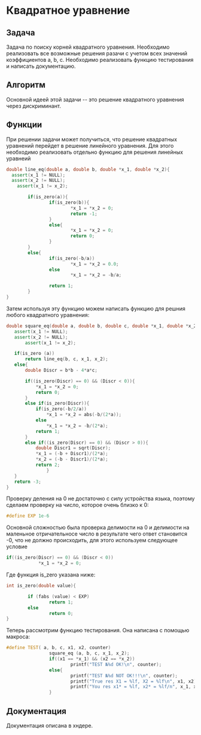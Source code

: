 Квадратное уравнение<a name="TOP"></a>
===================

## Задача ##

Задача по поиску корней квадратного уравнения. Необходимо реализовать все возможные решения разачи с учетом всех значений коэффициентов a, b, c. Необходимо реализовать функцию тестирования и написать документацию.

## Алгоритм ##

Основной идеей этой задачи -- это решение квадратного уравнения через дискриминант.

## Функции ##

При решении задачи может получиться, что решение квадратных уравнений перейдет в решение линейного уравнения. Для этого необходимо реализовать отдельно функцию для решения линейных уравнеий

```C++
double line_eq(double a, double b, double *x_1, double *x_2){
  assert(x_1 != NULL);
  assert(x_2 != NULL);
	assert(x_1 != x_2);

        if(is_zero(a)){
                if(is_zero(b)){
                        *x_1 = *x_2 = 0;
                        return -1;
                }
                else{
                        *x_1 = *x_2 = 0;
                        return 0;
                }
        }
        else{
                if(is_zero(-b/a))
                        *x_1 = *x_2 = 0.0;
                else
                        *x_1 = *x_2 = -b/a;

                return 1;
        }
}
```

Затем используя эту функцию можем написать функцию для решния любого квадратного уравнения:

 ```C++
double square_eq(double a, double b, double c, double *x_1, double *x_2){
	assert(x_1 != NULL);
	assert(x_2 != NULL);
       	assert(x_1 != x_2);

	if(is_zero (a))
		return line_eq(b, c, x_1, x_2);
	else{
		double Discr = b*b - 4*a*c;

		if((is_zero(Discr) == 0) && (Discr < 0)){
			*x_1 = *x_2 = 0;
			return 0;
		}
		else if(is_zero(Discr)){
			if(is_zero(-b/2/a))
				*x_1 = *x_2 = abs(-b/(2*a));
			else 
				*x_1 = *x_2 = -b/(2*a);
			return 1;
		}
		else if((is_zero(Discr) == 0) && (Discr > 0)){
			double Discr1 = sqrt(Discr);
			*x_1 = (-b + Discr1)/(2*a);
			*x_2 = (-b - Discr1)/(2*a);
			return 2;
        		}
	}
	return -3;
}
```

Проверку деления на 0 не достаточно с силу устройства языка, поэтому сделаем проверку на число, которое очень близко к 0:

```C++
#define EXP 1e-6
```

Основной сложностью была проверка делимости на 0 и делимости на маленьное отричательносе число в результате чего ответ становится -0, что не должно происходить, для этого используем следующее условие

```C++
if((is_zero(Discr) == 0) && (Discr < 0))
			*x_1 = *x_2 = 0;
```

Где функция is_zero указана ниже:

```C++
int is_zero(double value){

        if (fabs (value) < EXP)
                return 1;
        else
                return 0;
}
```

Теперь рассмотрим функцию тестирования. Она написана с помощью макроса:

```C++
#define TEST( a, b, c, x1, x2, counter)                                     \
                square_eq (a, b, c, x_1, x_2);                              \
                if((x1 == *x_1) && (x2 == *x_2))                            \
                        printf("TEST №%d OK!\n", counter);                  \
                else{                                                       \
                        printf("TEST №%d NOT OK!!!\n", counter);            \
                        printf("True res X1 = %lf, X2 = %lf\n", x1, x2);    \
                        printf("You res x1* = %lf, x2* = %lf/n", x_1, x_2); \
                }                                                           \
```

## Документация ##

Документация описана в хндере.
